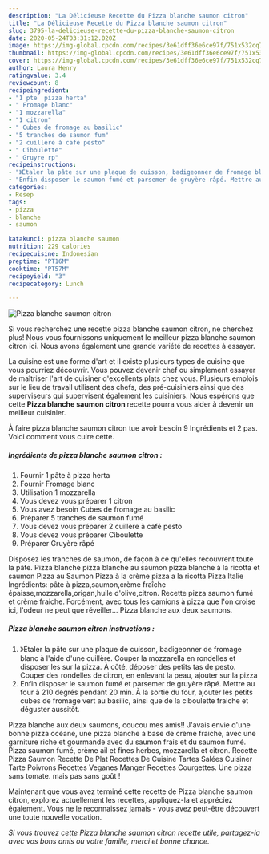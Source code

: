 ```yaml
---
description: "La Délicieuse Recette du Pizza blanche saumon citron"
title: "La Délicieuse Recette du Pizza blanche saumon citron"
slug: 3795-la-delicieuse-recette-du-pizza-blanche-saumon-citron
date: 2020-05-24T03:31:12.020Z
image: https://img-global.cpcdn.com/recipes/3e61dff36e6ce97f/751x532cq70/pizza-blanche-saumon-citron-photo-principale-de-la-recette.jpg
thumbnail: https://img-global.cpcdn.com/recipes/3e61dff36e6ce97f/751x532cq70/pizza-blanche-saumon-citron-photo-principale-de-la-recette.jpg
cover: https://img-global.cpcdn.com/recipes/3e61dff36e6ce97f/751x532cq70/pizza-blanche-saumon-citron-photo-principale-de-la-recette.jpg
author: Laura Henry
ratingvalue: 3.4
reviewcount: 8
recipeingredient:
- "1 pte  pizza herta"
- " Fromage blanc"
- "1 mozzarella"
- "1 citron"
- " Cubes de fromage au basilic"
- "5 tranches de saumon fum"
- "2 cuillère à café pesto"
- " Ciboulette"
- " Gruyre rp"
recipeinstructions:
- "》Étaler la pâte sur une plaque de cuisson, badigeonner de fromage blanc à l&#39;aide d&#39;une cuillère. Couper la mozzarella en rondelles et disposer les sur la pizza. À côté, déposer des petits tas de pesto. Couper des rondelles de citron, en enlevant la peau, ajouter sur la pizza"
- "Enfin disposer le saumon fumé et parsemer de gruyère râpé. Mettre au four à 210 degrés pendant 20 min. À la sortie du four, ajouter les petits cubes de fromage vert au basilic, ainsi que de la ciboulette fraiche et déguster aussitôt."
categories:
- Resep
tags:
- pizza
- blanche
- saumon

katakunci: pizza blanche saumon 
nutrition: 229 calories
recipecuisine: Indonesian
preptime: "PT16M"
cooktime: "PT57M"
recipeyield: "3"
recipecategory: Lunch

---
```



![Pizza blanche saumon citron](https://img-global.cpcdn.com/recipes/3e61dff36e6ce97f/751x532cq70/pizza-blanche-saumon-citron-photo-principale-de-la-recette.jpg)

Si vous recherchez une recette pizza blanche saumon citron, ne cherchez plus! Nous vous fournissons uniquement le meilleur pizza blanche saumon citron ici. Nous avons également une grande variété de recettes à essayer.

La cuisine est une forme d'art et il existe plusieurs types de cuisine que vous pourriez découvrir. Vous pouvez devenir chef ou simplement essayer de maîtriser l'art de cuisiner d'excellents plats chez vous. Plusieurs emplois sur le lieu de travail utilisent des chefs, des pré-cuisiniers ainsi que des superviseurs qui supervisent également les cuisiniers. Nous espérons que cette <strong> Pizza blanche saumon citron </strong> recette pourra vous aider à devenir un meilleur cuisinier.

<!--inarticleads1-->

À faire pizza blanche saumon citron tue avoir besoin 9 Ingrédients et 2 pas. Voici comment vous cuire cette.

##### Ingrédients de pizza blanche saumon citron :

1. Fournir 1 pâte à pizza herta
1. Fournir  Fromage blanc
1. Utilisation 1 mozzarella
1. Vous devez vous préparer 1 citron
1. Vous avez besoin  Cubes de fromage au basilic
1. Préparer 5 tranches de saumon fumé
1. Vous devez vous préparer 2 cuillère à café pesto
1. Vous devez vous préparer  Ciboulette
1. Préparer  Gruyère râpé


Disposez les tranches de saumon, de façon à ce qu&#39;elles recouvrent toute la pâte. Pizza blanche pizza blanche au saumon pizza blanche à la ricotta et saumon Pizza au Saumon Pizza à la crème pizza a la ricotta Pizza Italie Ingrédients: pâte à pizza,saumon,crème fraîche épaisse,mozzarella,origan,huile d&#39;olive,citron. Recette pizza saumon fumé et crème fraiche. Forcément, avec tous les camions à pizza que l&#39;on croise ici, l&#39;odeur ne peut que réveiller… Pizza blanche aux deux saumons. 

<!--inarticleads2-->

##### Pizza blanche saumon citron instructions :

1. 》Étaler la pâte sur une plaque de cuisson, badigeonner de fromage blanc à l&#39;aide d&#39;une cuillère. Couper la mozzarella en rondelles et disposer les sur la pizza. À côté, déposer des petits tas de pesto. Couper des rondelles de citron, en enlevant la peau, ajouter sur la pizza
1. Enfin disposer le saumon fumé et parsemer de gruyère râpé. Mettre au four à 210 degrés pendant 20 min. À la sortie du four, ajouter les petits cubes de fromage vert au basilic, ainsi que de la ciboulette fraiche et déguster aussitôt.


Pizza blanche aux deux saumons, coucou mes amis!! J&#39;avais envie d&#39;une bonne pizza océane, une pizza blanche à base de crème fraiche, avec une garniture riche et gourmande avec du saumon frais et du saumon fumé. Pizza saumon fumé, crème ail et fines herbes, mozzarella et citron. Recette Pizza Saumon Recette De Plat Recettes De Cuisine Tartes Salées Cuisiner Tarte Poivrons Recettes Veganes Manger Recettes Courgettes. Une pizza sans tomate. mais pas sans goût ! 

<!--inarticleads1-->

<p>
Maintenant que vous avez terminé cette recette de Pizza blanche saumon citron, explorez actuellement les recettes, appliquez-la et appréciez également. Vous ne le reconnaissez jamais - vous avez peut-être découvert une toute nouvelle vocation.
</p>

<p>
<i>Si vous trouvez cette Pizza blanche saumon citron recette utile, partagez-la avec vos bons amis ou votre famille, merci et bonne chance.</i>
</p>
